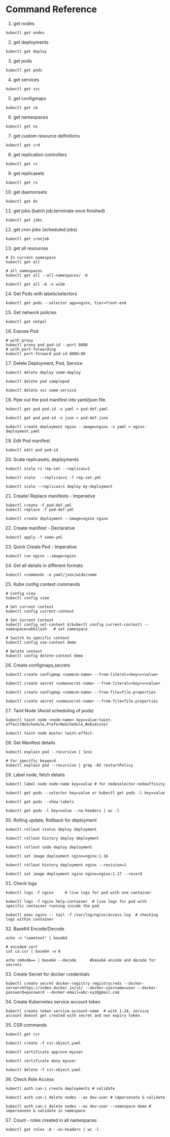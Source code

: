 # Command Reference

1. get nodes
```
kubectl get nodes
```
2. get deployments
```
kubectl get deploy
```
3. get pods
```
kubectl get pods
```
4. get services
```
kubectl get svc
```
5. get configmaps
```
kubectl get cm
```
6. get namespaces
```
kubectl get ns
```
7. get custom resource definitions
```
kubectl get crd
```
8. get replication controllers
```
kubectl get rc
```
9. get replicasets
```
kubectl get rs
```
10. get daemonsets
```
kubectl get ds
```
11. get jobs (batch job;terminate once finished)
```
kubectl get jobs
```
12. get cron jobs (scheduled jobs)
```
kubectl get cronjob
```
13. get all resources
```
# In current namespace
kubectl get all

# all namespaces
kubectl get all --all-namespaces/ -A

kubectl get all -A -o wide
```
14. Get Pods with labels/selectors
```
kubectl get pods --selector app=nginx, tier=front-end
```
15. Get network policies
```
kubectl get netpol
```
16. Expose Pod
```
# with proxy
kubectl proxy pod pod-id --port 8080
# with port-forwarding
kubectl port-forward pod-id 8080:80
```
17. Delete Deployment, Pod, Service
```
kubectl delete deploy some-deploy

kubectl delete pod samplepod

kubectl delete svc some-service
```
18. Pipe out the pod manifest into yaml/json file.
```
kubectl get pod pod-id -o yaml > pod-def.yaml

kubectl get pod pod-id -o json > pod-def.json

kubectl create deployment nginx --image=nginx -o yaml > nginx-deployment.yaml

```
19. Edit Pod manifest
```
kubectl edit pod pod-id
```
20. Scale replicasets, deployments
```
kubectl scale rs rep-set --replicas=2

kubectl scale  --replicas=1 -f rep-set.yml

kubectl scale --replicas=1 deploy my-deployment
```
21. Create/ Replace manifests - Imperative
```
kubectl create -f pod-def.yml
kubectl replace -f pod-def.yml

kubectl create deployment --image=nginx nginx
```
22. Create manifest - Declarative
```
kubectl apply -f some-yml
```
23. Quick Create Pod - Imperative
```
kubectl run nginx --image=nginx
```
24. Get all details in different formats
```
kubectl <command> -o yaml/json/wide/name
```
25. Kube config context commands
```
# Config view
kubectl config view

# Get current context
kubectl config current-context

# Set Current Context
kubectl config set-context $(kubectl config current-context) --namespace=abhilash   # set namespace

# Switch to specific context
kubectl config use-context demo

# Delete context
kubectl config delete-context demo
```
26. Create configmaps,secrets
```
kubectl create configmap <somecm-name> --from-literal=<key>=<value>

kubectl create secret <somesecret-name> --from-literal=<key>=<value>

kubectl create configmap <somecm-name> --from-file=file.properties

kubectl create secret <somesecret-name> --from-file=file.properties
```
27. Taint Node (Avoid scheduling of pods)
```
kubectl taint node <node-name> key=value:taint-effect(NoSchedule,PreferNoSchedule,NoExecute)

kubectl taint node master taint-effect-
```
28. Get Manifest details
```
kubectl explain pod --recursive | less

# For specific keyword
kubectl explain pod --recursive | grep -A5 restartPolicy
```
29. Label node, fetch details
```
kubectl label node node-name key=value # for nodeselector-nodeaffinity

kubectl get pods --selector key=value or kubectl get pods -l key=value

kubectl get pods --show-labels

kubectl get pods -l key=value --no-headers | wc -l
```
30. Rolling update, Rollback for deployment
```
kubectl rollout status deploy deployment

kubectl rollout history deploy deployment

kubectl rollout undo deploy deployment

kubectl set image deployment nginx=nginx:1.16

kubectl rollout history deployment nginx --revision=1

kubectl set image deployment nginx nginx=nginx:1.17 --record

```
31. Check logs
```
kubectl logs -f nginx     # live logs for pod with one container

kubectl logs -f nginx help-container  # live logs for pod with specific container running inside the pod

kubectl exec nginx -- tail -f /var/log/nginx/access.log  # checking logs within container
```
32. Base64 Encode/Decode
```
echo -n "sometext" | base64

# encoded cert
cat ca.csr | base64 -w 0

echo cm9vdA== | base64 --decode      #base64 encode and decode for secrets
```
33. Create Secret for docker credentials
```
kubectl create secret docker-registry registrycreds --docker-server=https://index.docker.io/v1/ --docker-username=user --docker-password=password --docker-email=abc-xyz@gmail.com  
```
34. Create Kubernetes service account token
```
kubectl create token service-account-name  # with 1.24, service account doesnt get created with secret and non expiry token.
```
35. CSR commands
```
kubectl get csr

kubectl create -f csr-object.yaml

kubectl certificate approve myuser

kubectl certificate deny myuser

kubectl delete -f csr-object.yaml
```
36. Check Role Access
```
kubectl auth can-i create deployments # validate

kubectl auth can-i delete nodes --as dev-user # impersonate & validate

kubectl auth can-i delete nodes --as dev-user --namespace demo # impersonate & validate in namespace
```
37. Count - roles created in all namespaces
```
kubectl get roles -A --no-headers | wc -l
```